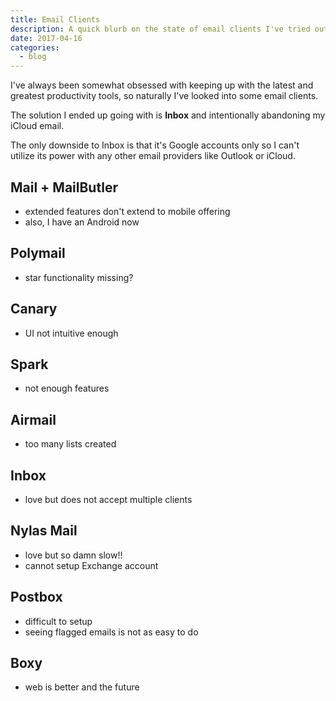 ```yaml
---
title: Email Clients
description: A quick blurb on the state of email clients I've tried out.
date: 2017-04-16
categories:
  - blog
---
```


I've always been somewhat obsessed with keeping up with the latest and greatest
productivity tools, so naturally I've looked into some email clients.

The solution I ended up going with is **Inbox** and intentionally abandoning my iCloud email.

The only downside to Inbox is that it's Google accounts only so I can't utilize its power with any other email providers like Outlook or iCloud.

## Mail + MailButler

- extended features don't extend to mobile offering
- also, I have an Android now

## Polymail

- star functionality missing?

## Canary

- UI not intuitive enough

## Spark

- not enough features

## Airmail

- too many lists created

## Inbox

- love but does not accept multiple clients

## Nylas Mail

- love but so damn slow!!
- cannot setup Exchange account

## Postbox

- difficult to setup
- seeing flagged emails is not as easy to do

## Boxy

- web is better and the future
